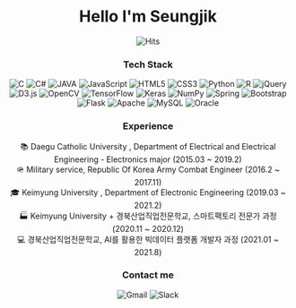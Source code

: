 <h1 align = "center"> Hello I'm Seungjik  </h3>

<p align="center">
<img alt="Hits" src="https://hits.seeyoufarm.com/api/count/incr/badge.svg?url=https%3A%2F%2Fgithub.com%2FSeungjik-Lee%2Fhit-counter&count_bg=%23905ADB&title_bg=%23555555&icon=&icon_color=%23E7E7E7&title=visit&edge_flat=true"/>
</p>

<h3 align = "center"> Tech Stack </h3>
<p align="center">
<img alt="C" src="https://img.shields.io/badge/c-%2300599C.svg?style=for-the-badge&logo=c&logoColor=white"/> <img alt="C#" src="https://img.shields.io/badge/c%23-%23239120.svg?style=for-the-badge&logo=c-sharp&logoColor=white"/> <img alt="JAVA" src="https://img.shields.io/badge/java-%23ED8B00.svg?style=for-the-badge&logo=java&logoColor=white"/> <img alt="JavaScript" src="https://img.shields.io/badge/javascript-%23323330.svg?style=for-the-badge&logo=javascript&logoColor=%23F7DF1E"/> <img alt="HTML5" src="https://img.shields.io/badge/html5-%23E34F26.svg?style=for-the-badge&logo=html5&logoColor=white"/> <img alt="CSS3" src="https://img.shields.io/badge/css3-%231572B6.svg?style=for-the-badge&logo=css3&logoColor=white"/> <img alt="Python" src="https://img.shields.io/badge/python-%2314354C.svg?style=for-the-badge&logo=python&logoColor=white"/> <img alt="R" src="https://img.shields.io/badge/r-%23276DC3.svg?style=for-the-badge&logo=r&logoColor=white"/>
<img alt="jQuery" src="https://img.shields.io/badge/jquery-%230769AD.svg?style=for-the-badge&logo=jquery&logoColor=white"/> <img alt="D3.js" src="https://img.shields.io/badge/D3-%230769AD.svg?style=for-the-badge&logo=jquery&logoColor=white"/> <img alt="OpenCV" src="https://img.shields.io/badge/opencv-%23white.svg?style=for-the-badge&logo=opencv&logoColor=white"/> <img alt="TensorFlow" src="https://img.shields.io/badge/TensorFlow-%23FF6F00.svg?style=for-the-badge&logo=TensorFlow&logoColor=white" /> <img alt="Keras" src="https://img.shields.io/badge/Keras-%23D00000.svg?style=for-the-badge&logo=Keras&logoColor=white"/> <img alt="NumPy" src="https://img.shields.io/badge/numpy-%23013243.svg?style=for-the-badge&logo=numpy&logoColor=white" /> <img alt="Spring" src="https://img.shields.io/badge/spring-%236DB33F.svg?style=for-the-badge&logo=spring&logoColor=white"/> <img alt="Bootstrap" src="https://img.shields.io/badge/bootstrap-%23563D7C.svg?style=for-the-badge&logo=bootstrap&logoColor=white"/> <img alt="Flask" src="https://img.shields.io/badge/flask-%23000.svg?style=for-the-badge&logo=flask&logoColor=white"/> <img alt="Apache" src="https://img.shields.io/badge/apache-%23D42029.svg?style=for-the-badge&logo=apache&logoColor=white"/> <img alt="MySQL" src="https://img.shields.io/badge/mysql-%2300f.svg?style=for-the-badge&logo=mysql&logoColor=white"/> <img alt="Oracle" src ="https://img.shields.io/badge/oracle-%23F00000.svg?style=for-the-badge&logo=oracle&logoColor=white" />
</p>

<h3 align = "center"> Experience </h3>
<p align="center">
  📚 Daegu Catholic University , Department of Electrical and Electrical Engineering - Electronics major (2015.03 ~ 2019.2) <br>
  🪖 Military service, Republic Of Korea Army Combat Engineer (2016.2 ~ 2017.11) <br>
  🎓 Keimyung University , Department of Electronic Engineering (2019.03 ~ 2021.2) <br>
  🏭 Keimyung University + 경북산업직업전문학교, 스마트팩토리 전문가 과정 (2020.11 ~ 2020.12) <br>
  💻 경북산업직업전문학교, AI를 활용한 빅데이터 플랫폼 개발자 과정 (2021.01 ~ 2021.8) <br>
</p>

<h3 align = "center"> Contact me </h3>
<p align="center">
<img alt="Gmail" src="https://img.shields.io/badge/Gmail-D14836?style=for-the-badge&logo=gmail&logoColor=white" /> <img alt="Slack" src="https://img.shields.io/badge/Slack-4A154B?style=for-the-badge&logo=slack&logoColor=white" />
</p>
